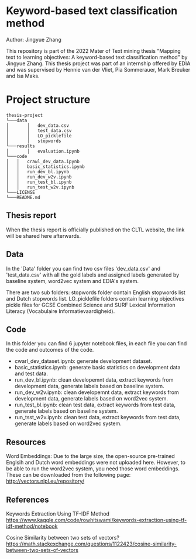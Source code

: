 # Keyword-based text classification method
Author: Jingyue Zhang

This repository is part of the 2022 Mater of Text mining thesis "Mapping text to learning objectives: A keyword-based text classification method" by Jingyue Zhang. This thesis project was part of an internship offered by EDIA and was supervised by Hennie van der Vliet, Pia Sommerauer, Mark Breuker and Isa Maks.

# Project structure

```
thesis-project
└───data
│       │   dev_data.csv 
│       │   test_data.csv
│       │   LO_picklefile
│       │   stopwords
└───results
│       │   evaluation.ipynb 
└───code
│   │   crawl_dev_data.ipynb 
│   │   basic_statistics.ipynb
│   │   run_dev_bl.ipynb
│   │   run_dev_w2v.ipynb
│   │   run_test_bl.ipynb
│   │   run_test_w2v.ipynb
└───LICENSE
└───README.md
```

## Thesis report
When the thesis report is officially published on the CLTL website, the link will be shared here afterwards.

## Data
In the 'Data' folder you can find two csv files 'dev_data.csv' and 'test_data.csv' with all the gold labels and assigned labels generated by baseline system, word2vec system and EDIA's system. 

There are two sub folders: 
stopwords folder contain English stopwords list and Dutch stopwords list. 
LO_picklefile folders contain learning objectives pickle files for GCSE Combined Science and SURF Lexical Information Literacy (Vocabulaire Informatievaardigheid).


## Code
In this folder you can find 6 jupyter notebook files, in each file you can find the code and outcomes of the code.
- cwarl_dev_dataset.ipynb: generate development dataset.
- basic_statistics.ipynb: generate basic statistics on development data and test data.
- run_dev_bl.ipynb: clean developemnt data, extract keywords from development data, generate labels based on baseline system.
- run_dev_w2v.ipynb: clean developemnt data, extract keywords from development data, generate labels based on word2vec system.
- run_test_bl.ipynb: clean test data, extract keywords from test data, generate labels based on baseline system.
- run_tsst_w2v.ipynb: clean test data, extract keywords from test data, generate labels based on word2vec system.

## Resources
Word Embeddings:
Due to the large size, the open-source pre-trained Englsih and Dutch word embeddings were not uploaded here. However, to be able to run the word2vec system, you need those word embeddings. These can be downloaded from the following page: http://vectors.nlpl.eu/repository/

## References
Keywords Extraction Using TF-IDF Method https://www.kaggle.com/code/rowhitswami/keywords-extraction-using-tf-idf-method/notebook

Cosine Similarity between two sets of vectors? https://math.stackexchange.com/questions/1122423/cosine-similarity-between-two-sets-of-vectors





